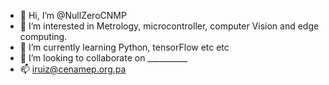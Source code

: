 - 👋 Hi, I’m @NullZeroCNMP
- 👀 I’m interested in Metrology, microcontroller, computer Vision and edge computing. 
- 🌱 I’m currently learning Python, tensorFlow etc etc 
- 💞️ I’m looking to collaborate on __________
- 📫 iruiz@cenamep.org.pa

<!---
NullZeroCNMP/NullZeroCNMP is a ✨ special ✨ repository because its `README.md` (this file) appears on your GitHub profile.
You can click the Preview link to take a look at your changes.
--->
